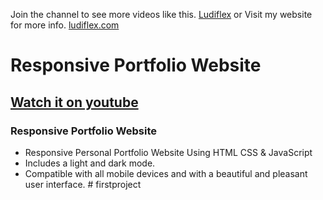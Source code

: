 
Join the channel to see more videos like this. [Ludiflex](https://www.youtube.com/@ludiflex) or
Visit my website for more info. [ludiflex.com](https://www.ludiflex.com)

# Responsive Portfolio Website 
## [Watch it on youtube](https://youtu.be/27JtRAI3QO8)
### Responsive Portfolio Website 

- Responsive Personal Portfolio Website Using HTML CSS & JavaScript
- Includes a light and dark mode.
- Compatible with all mobile devices and with a beautiful and pleasant user interface.
#   f i r s t p r o j e c t  
 